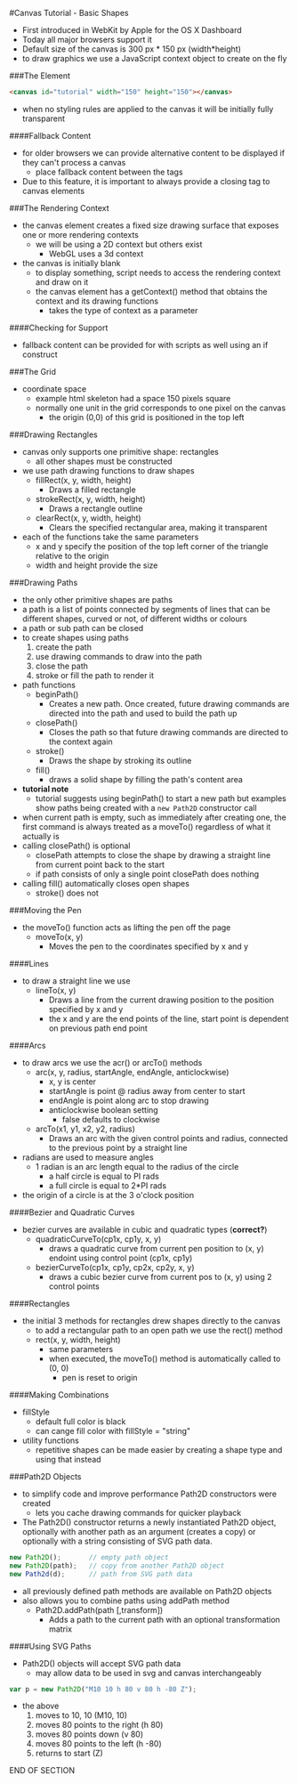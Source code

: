 #Canvas Tutorial - Basic Shapes

- First introduced in WebKit by Apple for the OS X Dashboard
- Today all major browsers support it
- Default size of the canvas is 300 px * 150 px (width*height)
- to draw graphics we use a JavaScript context object to create on the fly

###The <canvas> Element
```html
<canvas id="tutorial" width="150" height="150"></canvas>
```
- when no styling rules are applied to the canvas it will be initially fully transparent

####Fallback Content
- for older browsers we can provide alternative content to be displayed if they can't process a canvas
    - place fallback content between the tags
- Due to this feature, it is important to always provide a closing tag to canvas elements

###The Rendering Context
- the canvas element creates a fixed size drawing surface that exposes one or more rendering contexts
    - we will be using a 2D context but others exist
        - WebGL uses a 3d context
- the canvas is initially blank
    - to display something, script needs to access the rendering context and draw on it
    - the canvas element has a getContext() method that obtains the context and its drawing functions
        - takes the type of context as a parameter

####Checking for Support
- fallback content can be provided for with scripts as well using an if construct

###The Grid
- coordinate space
    - example html skeleton had a space 150 pixels square
    - normally one unit in the grid corresponds to one pixel on the canvas
        - the origin (0,0) of this grid is positioned in the top left

###Drawing Rectangles
- canvas only supports one primitive shape: rectangles
    - all other shapes must be constructed
- we use path drawing functions to draw shapes
    - fillRect(x, y, width, height)
        - Draws a filled rectangle
    - strokeRect(x, y, width, height)
        - Draws a rectangle outline
    - clearRect(x, y, width, height)
        - Clears the specified rectangular area, making it transparent
- each of the functions take the same parameters
    - x and y specify the position of the top left corner of the triangle relative to the origin
    - width and height provide the size

###Drawing Paths
- the only other primitive shapes are paths
- a path is a list of points connected by segments of lines that can be different shapes, curved or not, of different widths or colours
- a path or sub path can be closed
- to create shapes using paths
    1. create the path
    2. use drawing commands to draw into the path
    3. close the path
    4. stroke or fill the path to render it
- path functions
    - beginPath()
        - Creates a new path. Once created, future drawing commands are directed into the path and used to build the path up
    - closePath()
        - Closes the path so that future drawing commands are directed to the context again
    - stroke()
        - Draws the shape by stroking its outline
    - fill()
        - draws a solid shape by filling the path's content area
- **tutorial note**
    - tutorial suggests using beginPath() to start a new path but examples show paths being created with a ```new Path2D``` constructor call
- when current path is empty, such as immediately after creating one, the first command is always treated as a moveTo() regardless of what it actually is
- calling closePath() is optional
    - closePath attempts to close the shape by drawing a straight line from current point back to the start
    - if path consists of only a single point closePath does nothing
- calling fill() automatically closes open shapes
    - stroke() does not

###Moving the Pen
- the moveTo() function acts as lifting the pen off the page
    - moveTo(x, y)
        - Moves the pen to the coordinates specified by x and y

####Lines
- to draw a straight line we use
    - lineTo(x, y)
        - Draws a line from the current drawing position to the position specified by x and y
        - the x and y are the end points of the line, start point is dependent on previous path end point

####Arcs
- to draw arcs we use the acr() or arcTo() methods
    - arc(x, y, radius, startAngle, endAngle, anticlockwise)
        - x, y is center
        - startAngle is point @ radius away from center to start
        - endAngle is point along arc to stop drawing
        - anticlockwise boolean setting
            - false defaults to clockwise
    - arcTo(x1, y1, x2, y2, radius)
        - Draws an arc with the given control points and radius, connected to the previous point by a straight line
- radians are used to measure angles
    - 1 radian is an arc length equal to the radius of the circle
        - a half circle is equal to PI rads
        - a full circle is equal to 2*PI rads
- the origin of a circle is at the 3 o'clock position

####Bezier and Quadratic Curves
- bezier curves are available in cubic and quadratic types (**correct?**)
    - quadraticCurveTo(cp1x, cp1y, x, y)
        - draws a quadratic curve from current pen position to (x, y) endoint using control point (cp1x, cp1y)
    - bezierCurveTo(cp1x, cp1y, cp2x, cp2y, x, y)
        - draws a cubic bezier curve from current pos to (x, y) using 2 control points

####Rectangles
- the initial 3 methods for rectangles drew shapes directly to the canvas
    - to add a rectangular path to an open path we use the rect() method
    - rect(x, y, width, height)
        - same parameters
        - when executed, the moveTo() method is automatically called to (0, 0)
            - pen is reset to origin

####Making Combinations
- fillStyle
    - default full color is black
    - can cange fill color with fillStyle = "string"
- utility functions
    - repetitive shapes can be made easier by creating a shape type and using that instead

###Path2D Objects
- to simplify code and improve performance Path2D constructors were created
    - lets you cache drawing commands for quicker playback
- The Path2D() constructor returns a newly instantiated Path2D object, optionally with another path as an argument (creates a copy) or optionally with a string consisting of SVG path data.
```javascript
new Path2D();       // empty path object
new Path2D(path);   // copy from another Path2D object
new Path2d(d);      // path from SVG path data
```
- all previously defined path methods are available on Path2D objects
- also allows you to combine paths using addPath method
    - Path2D.addPath(path [,transform])
        - Adds a path to the current path with an optional transformation matrix

####Using SVG Paths
- Path2D() objects will accept SVG path data
    - may allow data to be used in svg and canvas interchangeably
```javascript
var p = new Path2D("M10 10 h 80 v 80 h -80 Z");
```
- the above
    1. moves to 10, 10 (M10, 10)
    2. moves 80 points to the right (h 80)
    3. moves 80 points down (v 80)
    4. moves 80 points to the left (h -80)
    5. returns to start (Z)

END OF SECTION